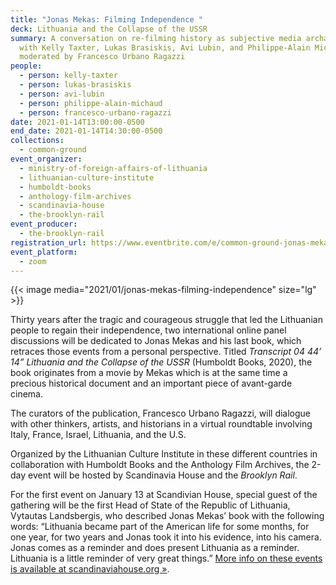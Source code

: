 ```yaml
---
title: "Jonas Mekas: Filming Independence "
deck: Lithuania and the Collapse of the USSR
summary: A conversation on re-filming history as subjective media archaeology
  with Kelly Taxter, Lukas Brasiskis, Avi Lubin, and Philippe-Alain Michaud,
  moderated by Francesco Urbano Ragazzi
people:
  - person: kelly-taxter
  - person: lukas-brasiskis
  - person: avi-lubin
  - person: philippe-alain-michaud
  - person: francesco-urbano-ragazzi
date: 2021-01-14T13:00:00-0500
end_date: 2021-01-14T14:30:00-0500
collections:
  - common-ground
event_organizer:
  - ministry-of-foreign-affairs-of-lithuania
  - lithuanian-culture-institute
  - humboldt-books
  - anthology-film-archives
  - scandinavia-house
  - the-brooklyn-rail
event_producer:
  - the-brooklyn-rail
registration_url: https://www.eventbrite.com/e/common-ground-jonas-mekas-filming-independence-tickets-135558576351
event_platform:
  - zoom
---
```

{{< image media="2021/01/jonas-mekas-filming-independence" size="lg" >}}

Thirty years after the tragic and courageous struggle that led the Lithuanian people to regain their independence, two international online panel discussions will be dedicated to Jonas Mekas and his last book, which retraces those events from a personal perspective. Titled *Transcript 04 44’ 14” Lithuania and the Collapse of the USSR* (Humboldt Books, 2020), the book originates from a movie by Mekas which is at the same time a precious historical document and an important piece of avant-garde cinema.

The curators of the publication, Francesco Urbano Ragazzi, will dialogue with other thinkers, artists, and historians in a virtual roundtable involving Italy, France, Israel, Lithuania, and the U.S.

Organized by the Lithuanian Culture Institute in these different countries in collaboration with Humboldt Books and the Anthology Film Archives, the 2-day event will be hosted by Scandinavia House and the *Brooklyn Rail*.

For the first event on January 13 at Scandivian House, special guest of the gathering will be the first Head of State of the Republic of Lithuania, Vytautas Landsbergis, who described Jonas Mekas’ book with the following words: “Lithuania became part of the American life for some months, for one year, for two years and Jonas took it into his evidence, into his camera. Jonas comes as a reminder and does present Lithuania as a reminder. Lithuania is a little reminder of very great things.” [More info on these events is available at scandinaviahouse.org »](http://www.scandinaviahouse.org/events/virtual-panel-jonas-mekas-filming-independence/).